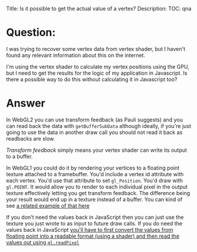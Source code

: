 Title: Is it possible to get the actual value of a vertex?
Description:
TOC: qna

# Question:

I was trying to recover some vertex data from vertex shader, but I haven't found any relevant information about this on the internet.

I'm using the vertex shader to calculate my vertex positions using the GPU, but I need to get the results for the logic of my application in Javascript. Is there a possible way to do this without calculating it in Javascript too?

# Answer

In WebGL2 you can use transform feedback (as Pauli suggests) and you can read back the data with `getBufferSubData` although ideally, if you're just going to use the data in another draw call you should not read it back as readbacks are slow.

*Transform feedback* simply means your vertex shader can write its output to a buffer.

In WebGL1 you could do it by rendering your vertices to a floating point texture attached to a framebuffer. You'd include a vertex id attribute with each vertex. You'd use that attribute to set `gl_Position`. You'd draw with `gl.POINT`. It would allow you to render to each individual pixel in the output texture effectively letting you get transform feedback. The difference being your result would end up in a texture instead of a buffer. You can kind of see [a related example of that here](https://stackoverflow.com/questions/37527102/how-do-you-compute-a-histogram-in-webgl)

If you don't need the values back in JavaScript then you can just use the texture you just wrote to as input to future draw calls. If you do need the values back in JavaScript [you'll have to first convert the values from floating point into a readable format (using a shader) and then read the values out using `gl.readPixel`](https://stackoverflow.com/questions/17981163/webgl-read-pixels-from-floating-point-render-target)
